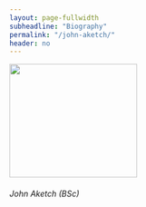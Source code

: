```yaml
---
layout: page-fullwidth
subheadline: "Biography"
permalink: "/john-aketch/"
header: no
---
```

<div class = "row">
<div class = "small-4 columns">
<img src="{{ site.url }}/images/John-Aketch.jpg" alt="" height="200" width="225">
</div>


<div class = "small-8 columns" >
<h6>John Aketch (BSc)</h6>
<p class="text-justify">
</p>

<p class="text-justify">
</p>

<p class="text-justify">
</p>
</div>

